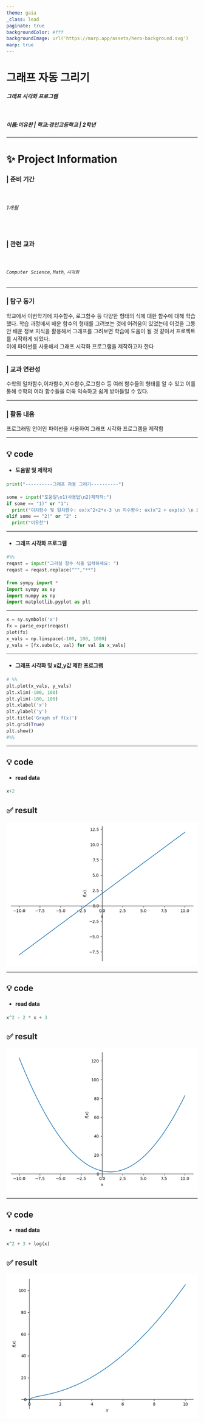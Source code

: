 ```yaml
---
theme: gaia
_class: lead
paginate: true
backgroundColor: #fff
backgroundImage: url('https://marp.app/assets/hero-background.svg')
marp: true
---
```


# 그래프 자동 그리기

#### ***그래프 시각화 프로그램***

</br>

##### 이름:이유찬 | 학교:경인고등학교 | 2학년

---

# ✨ Project Information

### | **준비 기간**

  </br>

###### 1개월

</br>

### | **관련 교과**

  </br>

###### `Computer Science`, `Math`, `시각화`

---


### | 탐구 동기

학교에서 이번학기에 지수함수, 로그함수 등 다양한 형태의 식에 대한 함수에 대해 학습했다. 학습 과정에서 배운 함수의 형태를 그려보는 것에 어려움이 있었는데 이것을 그동안 배운 정보 지식을 활용해서 그래프를 그려보면 학습에 도움이 될 것 같아서 프로젝트를 시작하게 되었다.
<br/>
이에 파이썬를 사용해서 그래프 시각화 프로그램을 제작하고자 한다

---


### | 교과 연관성

수학의 일차함수,이차함수,지수함수,로그함수 등 여러 함수들의 형태를 알 수 있고 이를 통해 수학의 여러 함수들을 더욱 익숙하고 쉽게 받아들일 수 있다.
<br/>

---


### | 활동 내용

프로그래밍 언어인 파이썬을 사용하여 그래프 시각화 프로그램을 제작함

---

## 💡 code

- #### 도움말 및 제작자

```python
print("----------그래프 자동 그리기----------")

some = input("도움말\n1)사용법\n2)제작자:")
if some == "1)" or "1":
  print("이차함수 및 일차함수: ex)x^2+2*x-3 \n 지수함수: ex)x^2 + exp(x) \n 로그함수: x^2 + log(x)")
elif some == "2)" or "2" :
  print("이유찬")
``` 

---


- #### 그래프 시각화 프로그램

```python
#%%
reqast = input("그리실 함수 식을 입력하세요: ")
reqast = reqast.replace("^","**")

from sympy import *
import sympy as sy
import numpy as np
import matplotlib.pyplot as plt
```

---


```py
x = sy.symbols('x')
fx = parse_expr(reqast)
plot(fx)
x_vals = np.linspace(-100, 100, 1000)
y_vals = [fx.subs(x, val) for val in x_vals]
```

---


- #### 그래프 시각화 및 x값,y값 제한 프로그램

```python
# %%
plt.plot(x_vals, y_vals)
plt.xlim(-100, 100)
plt.ylim(-100, 100)
plt.xlabel('x')
plt.ylabel('y')
plt.title('Graph of f(x)')
plt.grid(True)
plt.show()
#%%

```



---

## 💡 code

- #### read data

```python
x+2
```


## ✅ result

![h:200px](./src/Figure_1.png)

---
## 💡 code

- #### read data

```python
x^2 - 2 * x + 3
```


## ✅ result

![h:200px](./src/Figure_2.png)

---
## 💡 code

- #### read data

```python
x^2 + 3 + log(x)
```


## ✅ result

![h:200px](./src/Figure_3.png)
